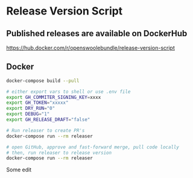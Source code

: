 # Release Version Script

## Published releases are available on DockerHub

https://hub.docker.com/r/openswoolebundle/release-version-script

## Docker

```sh
docker-compose build --pull

# either export vars to shell or use .env file
export GH_COMMITER_SIGNING_KEY=xxxx
export GH_TOKEN="xxxxx"
export DRY_RUN="0"
export DEBUG="1"
export GH_RELEASE_DRAFT="false"

# Run releaser to create PR's
docker-compose run --rm releaser

# open GitHub, approve and fast-forward merge, pull code locally
# then, run releaser to release version
docker-compose run --rm releaser

```

Some edit
